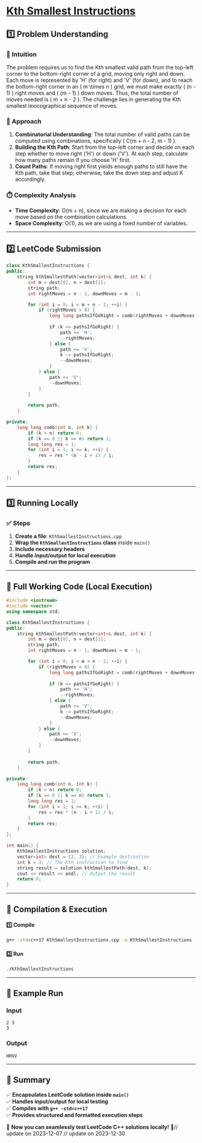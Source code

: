 # **[Kth Smallest Instructions](https://leetcode.com/problems/kth-smallest-instructions/description/)**  

## **1️⃣ Problem Understanding**  
### **📌 Intuition**  
The problem requires us to find the Kth smallest valid path from the top-left corner to the bottom-right corner of a grid, moving only right and down. Each move is represented by 'H' (for right) and 'V' (for down), and to reach the bottom-right corner in an \( m \times n \) grid, we must make exactly \( (n - 1) \) right moves and \( (m - 1) \) down moves. Thus, the total number of moves needed is \( m + n - 2 \). The challenge lies in generating the Kth smallest lexicographical sequence of moves.

### **🚀 Approach**  
1. **Combinatorial Understanding**: The total number of valid paths can be computed using combinations, specifically \( C(m + n - 2, m - 1) \).
2. **Building the Kth Path**: Start from the top-left corner and decide on each step whether to move right ('H') or down ('V'). At each step, calculate how many paths remain if you choose 'H' first.
3. **Count Paths**: If moving right first yields enough paths to still have the Kth path, take that step; otherwise, take the down step and adjust K accordingly.

### **⏱️ Complexity Analysis**  
- **Time Complexity**: O(m + n), since we are making a decision for each move based on the combination calculations.
- **Space Complexity**: O(1), as we are using a fixed number of variables.

---  

## **2️⃣ LeetCode Submission**  
```cpp
class KthSmallestInstructions {
public:
    string kthSmallestPath(vector<int>& dest, int k) {
        int m = dest[0], n = dest[1];
        string path;
        int rightMoves = n - 1, downMoves = m - 1;

        for (int i = 0; i < m + n - 2; ++i) {
            if (rightMoves > 0) {
                long long pathsIfGoRight = comb(rightMoves + downMoves - 1, rightMoves - 1);
                
                if (k <= pathsIfGoRight) {
                    path += 'H';
                    --rightMoves;
                } else {
                    path += 'V';
                    k -= pathsIfGoRight;
                    --downMoves;
                }
            } else {
                path += 'V';
                --downMoves;
            }
        }
        
        return path;
    }

private:
    long long comb(int n, int k) {
        if (k > n) return 0;
        if (k == 0 || k == n) return 1;
        long long res = 1;
        for (int i = 1; i <= k; ++i) {
            res = res * (n - i + 1) / i;
        }
        return res;
    }
};
```  

---  

## **3️⃣ Running Locally**  
### **✅ Steps**  
1. **Create a file**: `KthSmallestInstructions.cpp`  
2. **Wrap the `KthSmallestInstructions` class** inside `main()`  
3. **Include necessary headers**  
4. **Handle input/output for local execution**  
5. **Compile and run the program**  

---  

## **📝 Full Working Code (Local Execution)**  
```cpp
#include <iostream>
#include <vector>
using namespace std;

class KthSmallestInstructions {
public:
    string kthSmallestPath(vector<int>& dest, int k) {
        int m = dest[0], n = dest[1];
        string path;
        int rightMoves = n - 1, downMoves = m - 1;

        for (int i = 0; i < m + n - 2; ++i) {
            if (rightMoves > 0) {
                long long pathsIfGoRight = comb(rightMoves + downMoves - 1, rightMoves - 1);
                
                if (k <= pathsIfGoRight) {
                    path += 'H';
                    --rightMoves;
                } else {
                    path += 'V';
                    k -= pathsIfGoRight;
                    --downMoves;
                }
            } else {
                path += 'V';
                --downMoves;
            }
        }
        
        return path;
    }

private:
    long long comb(int n, int k) {
        if (k > n) return 0;
        if (k == 0 || k == n) return 1;
        long long res = 1;
        for (int i = 1; i <= k; ++i) {
            res = res * (n - i + 1) / i;
        }
        return res;
    }
};

int main() {
    KthSmallestInstructions solution;
    vector<int> dest = {2, 3}; // Example destination
    int k = 3; // The Kth instruction to find
    string result = solution.kthSmallestPath(dest, k);
    cout << result << endl; // Output the result
    return 0;
}
```  

---  

## **🔧 Compilation & Execution**  
#### **1️⃣ Compile**  
```bash
g++ -std=c++17 KthSmallestInstructions.cpp -o KthSmallestInstructions
```  

#### **2️⃣ Run**  
```bash
./KthSmallestInstructions
```  

---  

## **🎯 Example Run**  
### **Input**  
```
2 3
3
```  
### **Output**  
```
HHVV
```  

---  

## **📌 Summary**  
✅ **Encapsulates LeetCode solution inside `main()`**  
✅ **Handles input/output for local testing**  
✅ **Compiles with `g++ -std=c++17`**  
✅ **Provides structured and formatted execution steps**  

🚀 **Now you can seamlessly test LeetCode C++ solutions locally!** 🚀// update on 2023-12-07
// update on 2023-12-30
